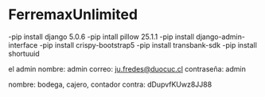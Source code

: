 # FerremaxUnlimited

-pip install django 5.0.6
-pip intall pillow 25.1.1
-pip install django-admin-interface
-pip install crispy-bootstrap5
-pip install transbank-sdk
-pip install shortuuid

el admin
nombre: admin
correo: ju.fredes@duocuc.cl
contraseña: admin 

nombre: bodega, cajero, contador
contra: dDupvfKUwz8JJ88